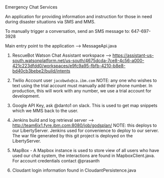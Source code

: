 Emergency Chat Services

An application for providing information and instruction for those in need during disaster situations via SMS and MMS.

To manually trigger a conversation, send an SMS message to:
647-697-3928

Main entry point to the application --> MessageApi.java

1) RescueBot Watson Chat Assistant workspace --> https://assistant-us-south.watsonplatform.net/us-south/4675dcda-7ce8-4c56-a000-421c223dfdd0/workspaces/e9fc9a95-fbfb-4210-b8e8-bd40cb3bebe2/build/intents

2) Twilio Account user `jacobwdv@ca.ibm.com`
    NOTE: any one who wishes to text using the trial account must manually add their phone number. In production, this will 
    work with any number, we use a trial account for development.

3) Google API Key, ask @danto1 on slack. This is used to get map snippets which we MMS back to the user.

4) Jenkins build and log retrieval server --> http://team6ix1.fyre.ibm.com:8080/job/godsplan/
  NOTE: this deploys to our LibertyServer. Jenkins used for convenience to deploy to our server. The war file generated by this git 
  project is deployed on the LibertyServer. 

5) MapBox - A Mapbox instance is used to store view of all users who have used our chat system, the interactions are found in MapboxClient.java.  For account credentials contact @prasanth
 
6) Cloudant login information found in CloudantPersistence.java
  
  
